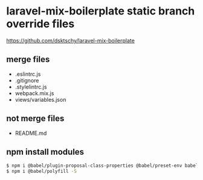 # laravel-mix-boilerplate static branch override files
https://github.com/dsktschy/laravel-mix-boilerplate

## merge files
- .eslintrc.js
- .gitignore
- .stylelintrc.js
- webpack.mix.js
- views/variables.json

## not merge files
- README.md

## npm install modules
```bash
$ npm i @babel/plugin-proposal-class-properties @babel/preset-env babel-eslint autoprefixer bowser sanitize.css vanix -D
$ npm i @babel/polyfill -S
```
